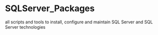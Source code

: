 # SQLServer_Packages
all scripts and tools to install, configure and maintain SQL Server and SQL Server technologies
